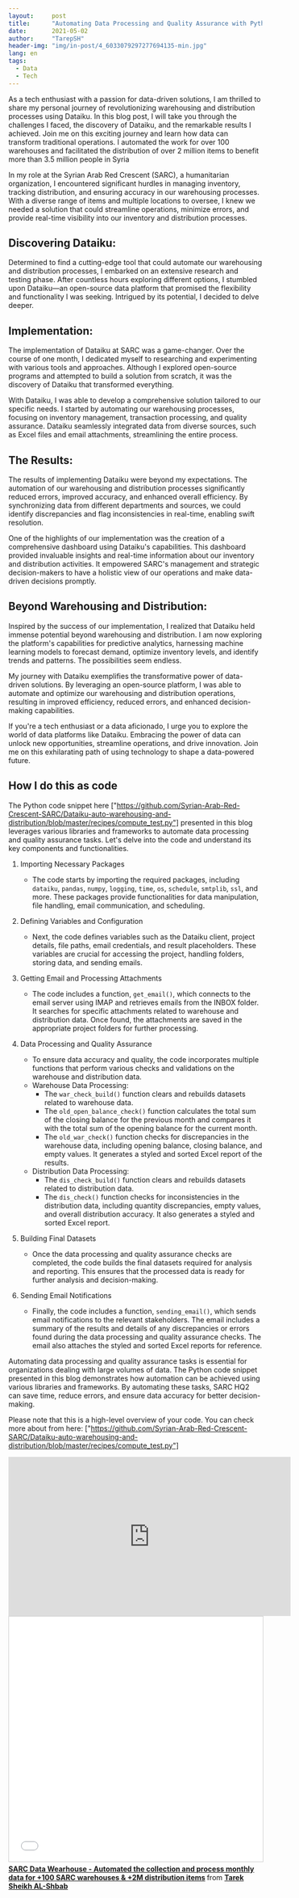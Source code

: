 ```yaml
---
layout:     post
title:      "Automating Data Processing and Quality Assurance with Python and Dataiku for +2M Monthly Distribution Items"
date:       2021-05-02 
author:     "TarepSH"
header-img: "img/in-post/4_6033079297277694135-min.jpg"
lang: en
tags:
  - Data
  - Tech
---
```


As a tech enthusiast with a passion for data-driven solutions, I am thrilled to share my personal journey of revolutionizing warehousing and distribution processes using Dataiku. In this blog post, I will take you through the challenges I faced, the discovery of Dataiku, and the remarkable results I achieved. Join me on this exciting journey and learn how data can transform traditional operations. I automated the work for over 100 warehouses and facilitated the distribution of over 2 million items to benefit more than 3.5 million people in Syria

In my role at the Syrian Arab Red Crescent (SARC), a humanitarian organization, I encountered significant hurdles in managing inventory, tracking distribution, and ensuring accuracy in our warehousing processes. With a diverse range of items and multiple locations to oversee, I knew we needed a solution that could streamline operations, minimize errors, and provide real-time visibility into our inventory and distribution processes.

## Discovering Dataiku:
Determined to find a cutting-edge tool that could automate our warehousing and distribution processes, I embarked on an extensive research and testing phase. After countless hours exploring different options, I stumbled upon Dataiku—an open-source data platform that promised the flexibility and functionality I was seeking. Intrigued by its potential, I decided to delve deeper.

## Implementation:
The implementation of Dataiku at SARC was a game-changer. Over the course of one month, I dedicated myself to researching and experimenting with various tools and approaches. Although I explored open-source programs and attempted to build a solution from scratch, it was the discovery of Dataiku that transformed everything.

With Dataiku, I was able to develop a comprehensive solution tailored to our specific needs. I started by automating our warehousing processes, focusing on inventory management, transaction processing, and quality assurance. Dataiku seamlessly integrated data from diverse sources, such as Excel files and email attachments, streamlining the entire process.

## The Results:
The results of implementing Dataiku were beyond my expectations. The automation of our warehousing and distribution processes significantly reduced errors, improved accuracy, and enhanced overall efficiency. By synchronizing data from different departments and sources, we could identify discrepancies and flag inconsistencies in real-time, enabling swift resolution.

One of the highlights of our implementation was the creation of a comprehensive dashboard using Dataiku's capabilities. This dashboard provided invaluable insights and real-time information about our inventory and distribution activities. It empowered SARC's management and strategic decision-makers to have a holistic view of our operations and make data-driven decisions promptly.

## Beyond Warehousing and Distribution:
Inspired by the success of our implementation, I realized that Dataiku held immense potential beyond warehousing and distribution. I am now exploring the platform's capabilities for predictive analytics, harnessing machine learning models to forecast demand, optimize inventory levels, and identify trends and patterns. The possibilities seem endless.

My journey with Dataiku exemplifies the transformative power of data-driven solutions. By leveraging an open-source platform, I was able to automate and optimize our warehousing and distribution operations, resulting in improved efficiency, reduced errors, and enhanced decision-making capabilities.

If you're a tech enthusiast or a data aficionado, I urge you to explore the world of data platforms like Dataiku. Embracing the power of data can unlock new opportunities, streamline operations, and drive innovation. Join me on this exhilarating path of using technology to shape a data-powered future.


## How I do this as code
The Python code snippet here ["https://github.com/Syrian-Arab-Red-Crescent-SARC/Dataiku-auto-warehousing-and-distribution/blob/master/recipes/compute_test.py"] presented in this blog leverages various libraries and frameworks to automate data processing and quality assurance tasks. Let's delve into the code and understand its key components and functionalities.

1. Importing Necessary Packages
   - The code starts by importing the required packages, including `dataiku`, `pandas`, `numpy`, `logging`, `time`, `os`, `schedule`, `smtplib`, `ssl`, and more. These packages provide functionalities for data manipulation, file handling, email communication, and scheduling.

2. Defining Variables and Configuration
   - Next, the code defines variables such as the Dataiku client, project details, file paths, email credentials, and result placeholders. These variables are crucial for accessing the project, handling folders, storing data, and sending emails.

3. Getting Email and Processing Attachments
   - The code includes a function, `get_email()`, which connects to the email server using IMAP and retrieves emails from the INBOX folder. It searches for specific attachments related to warehouse and distribution data. Once found, the attachments are saved in the appropriate project folders for further processing.

4. Data Processing and Quality Assurance
   - To ensure data accuracy and quality, the code incorporates multiple functions that perform various checks and validations on the warehouse and distribution data.
   - Warehouse Data Processing:
     - The `war_check_build()` function clears and rebuilds datasets related to warehouse data.
     - The `old_open_balance_check()` function calculates the total sum of the closing balance for the previous month and compares it with the total sum of the opening balance for the current month.
     - The `old_war_check()` function checks for discrepancies in the warehouse data, including opening balance, closing balance, and empty values. It generates a styled and sorted Excel report of the results.
   - Distribution Data Processing:
     - The `dis_check_build()` function clears and rebuilds datasets related to distribution data.
     - The `dis_check()` function checks for inconsistencies in the distribution data, including quantity discrepancies, empty values, and overall distribution accuracy. It also generates a styled and sorted Excel report.

5. Building Final Datasets
   - Once the data processing and quality assurance checks are completed, the code builds the final datasets required for analysis and reporting. This ensures that the processed data is ready for further analysis and decision-making.

6. Sending Email Notifications
   - Finally, the code includes a function, `sending_email()`, which sends email notifications to the relevant stakeholders. The email includes a summary of the results and details of any discrepancies or errors found during the data processing and quality assurance checks. The email also attaches the styled and sorted Excel reports for reference.

Automating data processing and quality assurance tasks is essential for organizations dealing with large volumes of data. The Python code snippet presented in this blog demonstrates how automation can be achieved using various libraries and frameworks. By automating these tasks, SARC HQ2 can save time, reduce errors, and ensure data accuracy for better decision-making.

Please note that this is a high-level overview of your code. You can check more about from here: 
["https://github.com/Syrian-Arab-Red-Crescent-SARC/Dataiku-auto-warehousing-and-distribution/blob/master/recipes/compute_test.py"]


<iframe width="560" height="315" src="https://www.youtube-nocookie.com/embed/v=epRLY7Npf9Q" title="YouTube video player" frameborder="0" allow="accelerometer; autoplay; clipboard-write; encrypted-media; gyroscope; picture-in-picture" allowfullscreen></iframe>

<iframe src="//www.slideshare.net/slideshow/embed_code/key/MAIsiD18fUBTxx" width="595" height="485" frameborder="0" marginwidth="0" marginheight="0" scrolling="no" style="border:1px solid #CCC; border-width:1px; margin-bottom:5px; max-width: 100%;" allowfullscreen> </iframe> <div style="margin-bottom:5px"> <strong> <a href="//www.slideshare.net/tarepsh/sarc-data-wearhouse-automated-the-collection-and-process-monthly-data-for-100-sarc-warehouses-2m-distribution-items" title="SARC Data Wearhouse - Automated the collection and process monthly data for +100 SARC warehouses &amp; +2M distribution items" target="_blank">SARC Data Wearhouse - Automated the collection and process monthly data for +100 SARC warehouses &amp; +2M distribution items</a> </strong> from <strong><a href="https://www.slideshare.net/tarepsh" target="_blank">Tarek Sheikh AL-Shbab</a></strong> </div>